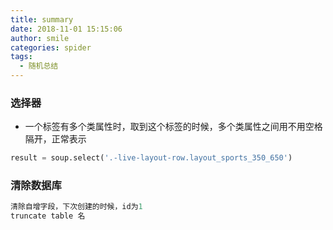 ```yaml
---
title: summary
date: 2018-11-01 15:15:06
author: smile
categories: spider
tags: 
  - 随机总结
---
```


### 选择器
- 一个标签有多个类属性时，取到这个标签的时候，多个类属性之间用不用空格隔开，正常表示
```python
result = soup.select('.-live-layout-row.layout_sports_350_650')
```

### 清除数据库
```python
清除自增字段，下次创建的时候，id为1
truncate table 名
```

